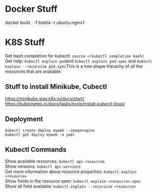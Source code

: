 # Docker Stuff
docker build . -f blabla -t ubuntu:nginx1

# K8S Stuff

Get bash completion for kubectl: ``source <(kubectl completion bash)`` \
Get help: ``kubectl explain pod``and ``kubectl explain pod.spec`` and ``kubectl explain --recursive pod.spec``This is a tree shape hierachy of all the resources that are available.

## Stuff to install Minikube, Cubectl

https://minikube.sigs.k8s.io/docs/start/ \
https://kubernetes.io/docs/tasks/tools/install-kubectl-linux/

## Deployment
``kubectl create deploy myweb --image=nginx`` \
``kubectl get deploy myweb -o yaml``

## Kubectl Commands

Show available resources: ``kubectl api-resources`` \
Show versions: ``kubectl api-versions`` \
Get more information about resource properties: ``kubectl explain <resource>`` \
Show fields in the resource spec: ``kubectl explain <resource>.spec`` \
Show all field available: ``kubectl explain --recursive <resource>``
